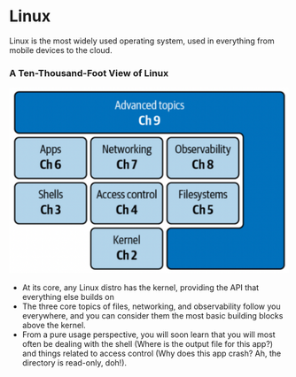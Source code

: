 # Linux

Linux is the most widely used operating system, used in everything from mobile devices to the cloud.


### A Ten-Thousand-Foot View of Linux

![stack_heap](images/basics.drawio.png "icon")

- At its core, any Linux distro has the kernel, providing the API that everything else builds on
- The three core topics of files, networking, and observability follow you everywhere, and you can consider them the most basic building blocks above the kernel.
- From a pure usage perspective, you will soon learn that you will most often be dealing with the shell (Where is the output file for this app?) and things related to access control (Why does this app crash? Ah, the directory is read-only, doh!).















